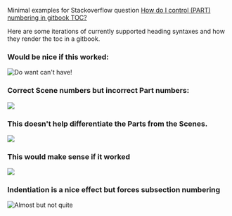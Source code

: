 Minimal examples for Stackoverflow question [How do I control (PART) numbering in gitbook TOC?](http://stackoverflow.com/questions/43688902/how-do-i-control-part-numbering-in-gitbook-toc)

Here are some iterations of currently supported heading syntaxes and how they render the toc in a gitbook.

### Would be nice if this worked:

![Do want can't have!](https://github.com/brooksambrose/bookdown-partnumbering/blob/master/partnumber/do-want-cant-have.png)

### Correct Scene numbers but incorrect Part numbers:

![](https://github.com/brooksambrose/bookdown-partnumbering/blob/master/partnumber/almost2.png)

### This doesn't help differentiate the Parts from the Scenes.

![](https://github.com/brooksambrose/bookdown-partnumbering/blob/master/partnumber/close-but-ugly.png)

### This would make sense if it worked

![](https://github.com/brooksambrose/bookdown-partnumbering/blob/master/partnumber/syntax.png)

### Indentiation is a nice effect but forces subsection numbering
![Almost but not quite](https://github.com/brooksambrose/bookdown-partnumbering/blob/master/partnumber/almost1.png?raw=true)
